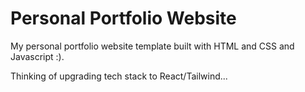 # Personal Portfolio Website

My personal portfolio website template built with HTML and CSS and Javascript :).

Thinking of upgrading tech stack to React/Tailwind...




